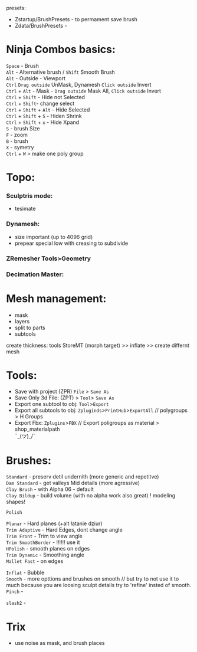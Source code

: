 
presets:

- Zstartup/BrushPresets - to permament save brush   
- Zdata/BrushPresets - 
# Ninja Combos basics:

  
`Space` - Brush   
`Alt` - Alternative brush / `Shift` Smooth Brush  
`Alt` - Outside  - Viewport  
`Ctrl`  `Drag outside` UnMask, Dynamesh `Click outside` Invert  
`Ctrl` + `Alt` - Mask   -  `Drag outside`  Mask All, `Click outside` Invert  
`Ctrl` + `Shift` - Hide not Selected  
`Ctrl` + `Shift`- change select  
`Ctrl` + `Shift` + `Alt` - Hide Selected  
`Ctrl` + `Shift` + `S` - Hiden  Shrink   
`Ctrl` + `Shift` + `x` - Hide Xpand  
`S` - brush Size   
`F` - zoom  
`B` - brush  
`X` - symetry    
`Ctrl` + `W` > make one poly group   

# Topo:  
### Sculptris mode:     
- tesimate  

### Dynamesh:   
- size important (up to 4096 grid)  
- prepear special low with creasing to subdivide 

### ZRemesher Tools>Geometry  

### Decimation Master:  

# Mesh management:

- mask   
- layers   
- split to parts  
- subtools  


create thickness: tools StoreMT (morph target) >> inflate >> create differnt mesh  

# Tools:
- Save with project (ZPR) `File` > `Save As`  
- Save Only 3d File: (ZPT) > `Tool`> `Save As`  
- Export one subtool to obj: `Tool`>`Export`   
- Export all subtools to obj: `Zpluginds`>`PrintHub`>`ExportAll`   // polygroups > H Groups  
- Export Fbx: `Zplugins`>`FBX`  // Export poligroups as material > shop_materialpath  
¯\_(ツ)_/¯   


# Brushes:
`Standard` - preserv detil undernith (more generic and repetitve)   
`Dam Standard`  - get valleys   Mid details  (more agressive)     
`Clay Brush` - with Alpha 06 - default   
`Clay Bildup` - build volume  (with no alpha work also great)  ! modeling shapes!

`Polish`  
 
`Planar` - Hard planes  (+alt łatanie dziur)   
`Trim Adaptive` - Hard Edges, dont change angle   
`Trim Front` - Trim to view angle   
`Trim SmoothBorder` - !!!!!! use it  
`HPolish` - smooth planes on edges  
`Trim Dynamic` - Smoothing angle   
`Mallet Fast` - on edges  
  
`Inflat` - Bubble   
`Smooth` - more opttions and brushes on smooth   // but try to not use it to much because you are loosing sculpt details try to 'refine' insted of smooth.  
`Pinch` - 

`slash2` - 

# Trix

- use noise as mask, and brush places  
